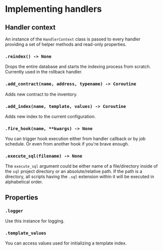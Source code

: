 # Implementing handlers

## Handler context

An instance of the `HandlerContext` class is passed to every handler providing a set of helper methods and read-only properties.

### `.reindex() -> None`

Drops the entire database and starts the indexing process from scratch. Currently used in the rollback handler.

### `.add_contract(name, address, typename) -> Coroutine`

Adds new contract to the inventory.

### `.add_index(name, template, values) -> Coroutine`

Adds new index to the current configuration.

### `.fire_hook(name, **kwargs) -> None`

You can trigger hook execution either from handler callback or by job schedule. Or even from another hook if you're brave enough.

### `.execute_sql(filename) -> None`

The `execute_sql` argument could be either name of a file/directory inside of the `sql` project directory or an absolute/relative path. If the path is a directory, all scripts having the `.sql` extension within it will be executed in alphabetical order.

## Properties

### `.logger`

Use this instance for logging.

### `.template_values`

You can access values used for initializing a template index.
